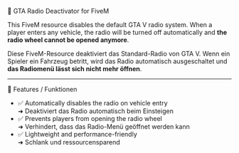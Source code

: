 🚫 GTA Radio Deactivator for FiveM

This FiveM resource disables the default GTA V radio system. When a player enters any vehicle, the radio will be turned off automatically and **the radio wheel cannot be opened anymore**.

Diese FiveM-Resource deaktiviert das Standard-Radio von GTA V. Wenn ein Spieler ein Fahrzeug betritt, wird das Radio automatisch ausgeschaltet und **das Radiomenü lässt sich nicht mehr öffnen**.

---

🔧 Features / Funktionen

- ✅ Automatically disables the radio on vehicle entry  
  ➜ Deaktiviert das Radio automatisch beim Einsteigen  
- ✅ Prevents players from opening the radio wheel  
  ➜ Verhindert, dass das Radio-Menü geöffnet werden kann  
- ✅ Lightweight and performance-friendly  
  ➜ Schlank und ressourcensparend

